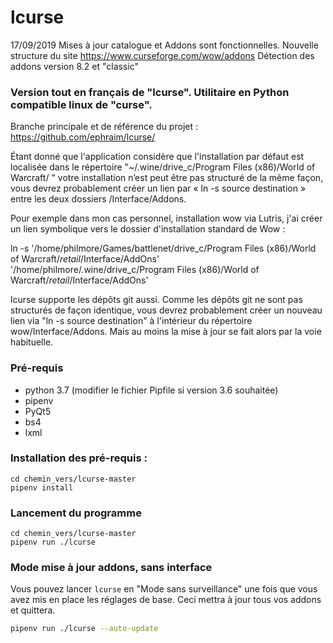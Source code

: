 lcurse
======

17/09/2019 Mises à jour catalogue et Addons sont fonctionnelles.
Nouvelle structure du site https://www.curseforge.com/wow/addons 
Détection des addons version 8.2 et "classic"

### Version tout en français de "lcurse". Utilitaire en Python compatible linux de "curse".
Branche principale et de référence du projet :
https://github.com/ephraim/lcurse/

Étant donné que l'application considère que l'installation par défaut est localisée dans le répertoire
"~/.wine/drive_c/Program Files (x86)/World of Warcraft/ "
votre installation n’est peut être pas structuré de la même façon, vous devrez probablement créer un lien par « ln -s source destination » entre les deux dossiers /Interface/Addons.

Pour exemple dans mon cas personnel, installation wow via Lutris, j'ai créer un lien symbolique vers le dossier d'installation standard de Wow :

ln -s '/home/philmore/Games/battlenet/drive_c/Program Files (x86)/World of Warcraft/_retail_/Interface/AddOns' '/home/philmore/.wine/drive_c/Program Files (x86)/World of Warcraft/_retail_/Interface/AddOns'

lcurse supporte les dépôts git aussi.
Comme les dépôts git ne sont pas structurés de façon identique, vous devrez probablement créer un nouveau lien via
"ln -s source destination" à l'intérieur du répertoire wow/Interface/Addons.
Mais au moins la mise à jour se fait alors par la voie habituelle.

### Pré-requis
* python 3.7 (modifier le fichier Pipfile si version 3.6 souhaitée)
* pipenv
* PyQt5
* bs4
* lxml

### Installation des pré-requis :
```terminal bash
cd chemin_vers/lcurse-master
pipenv install
```
### Lancement du programme
```terminal bash
cd chemin_vers/lcurse-master
pipenv run ./lcurse
```
### Mode mise à jour addons, sans interface

Vous pouvez lancer `lcurse` en "Mode sans surveillance" une fois que vous avez mis en place les réglages de base.
Ceci mettra à jour tous vos addons et quittera.
```bash
pipenv run ./lcurse --auto-update
```
